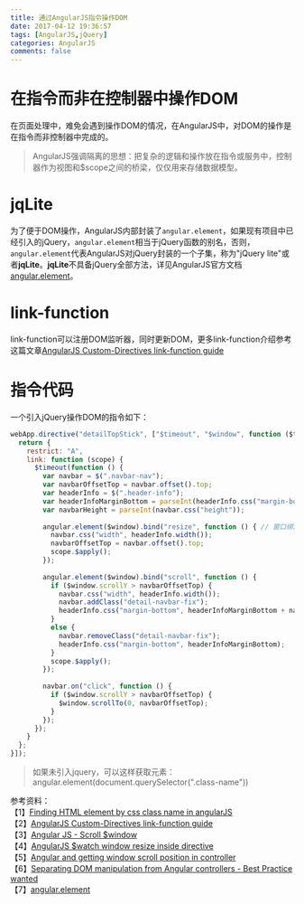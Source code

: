 ```yaml
---
title: 通过AngularJS指令操作DOM
date: 2017-04-12 19:36:57
tags: [AngularJS,jQuery]
categories: AngularJS
comments: false
---
```


# 在指令而非在控制器中操作DOM

在页面处理中，难免会遇到操作DOM的情况，在AngularJS中，对DOM的操作是在指令而非控制器中完成的。

> AngularJS强调隔离的思想：把复杂的逻辑和操作放在指令或服务中，控制器作为视图和$scope之间的桥梁，仅仅用来存储数据模型。    

# jqLite

为了便于DOM操作，AngularJS内部封装了`angular.element`，如果现有项目中已经引入的jQuery，`angular.element`相当于jQuery函数的别名，否则，`angular.element`代表AngularJS对jQuery封装的一个子集，称为"jQuery lite"或者**jqLite**。**jqLite**不具备jQuery全部方法，详见AngularJS官方文档 [angular.element](https://docs.angularjs.org/api/ng/function/angular.element)。   

# link-function

link-function可以注册DOM监听器，同时更新DOM，更多link-function介绍参考这篇文章[AngularJS Custom-Directives link-function guide](http://websystique.com/angularjs/angularjs-custom-directives-link-function-guide/)   

# 指令代码

一个引入jQuery操作DOM的指令如下：   

```js
webApp.directive("detailTopStick", ["$timeout", "$window", function ($timeout, $window) {
  return {
    restrict: "A",
    link: function (scope) {
      $timeout(function () {
        var navbar = $(".navbar-nav"); 
        var navbarOffsetTop = navbar.offset().top;
        var headerInfo = $(".header-info");
        var headerInfoMarginBottom = parseInt(headerInfo.css("margin-bottom"));
        var navbarHeight = parseInt(navbar.css("height"));
        
        angular.element($window).bind("resize", function () { // 窗口绑定resize事件
          navbar.css("width", headerInfo.width());
          navbarOffsetTop = navbar.offset().top;
          scope.$apply();
        });
        
        angular.element($window).bind("scroll", function () {
          if ($window.scrollY > navbarOffsetTop) {
            navbar.css("width", headerInfo.width());
            navbar.addClass("detail-navbar-fix");
            headerInfo.css("margin-bottom", headerInfoMarginBottom + navbarHeight);
          }
          else {
            navbar.removeClass("detail-navbar-fix");
            headerInfo.css("margin-bottom", headerInfoMarginBottom);
          }
          scope.$apply();
        });
        
        navbar.on("click", function () {
          if ($window.scrollY > navbarOffsetTop) {
            $window.scrollTo(0, navbarOffsetTop);
          }
        });
      });
    }
  };
}]);
```

> 如果未引入jquery，可以这样获取元素：angular.element(document.querySelector(".class-name"))

参考资料：   
【1】[Finding HTML element by css class name in angularJS](http://www.dotnetlearners.com/blogs/view/168/finding-html-element-by-css-class-name-in-angularjs.aspx)  
【2】[AngularJS Custom-Directives link-function guide](http://websystique.com/angularjs/angularjs-custom-directives-link-function-guide/)   
【3】[Angular JS - Scroll $window](http://stackoverflow.com/questions/20253322/angular-js-scroll-window)   
【4】[AngularJS $watch window resize inside directive](http://stackoverflow.com/questions/31622673/angularjs-watch-window-resize-inside-directive)   
【5】[Angular and getting window scroll position in controller](http://stackoverflow.com/questions/26365339/angular-and-getting-window-scroll-position-in-controller/29042247)   
【6】[Separating DOM manipulation from Angular controllers - Best Practice wanted](http://stackoverflow.com/questions/28988547/separating-dom-manipulation-from-angular-controllers-best-practice-wanted)   
【7】[angular.element](https://docs.angularjs.org/api/ng/function/angular.element)   